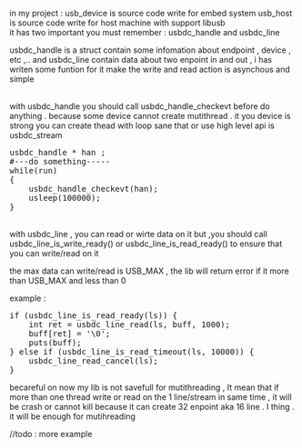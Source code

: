 </p>in my project : 
usb_device is source code write for embed system 
usb_host is source code write for host machine with support libusb
<br>
it has two important you must remember : usbdc_handle and usbdc_line

usbdc_handle is a struct contain some infomation about endpoint , device , etc ,..
and usbdc_line contain data about two enpoint in and out ,
i has writen some funtion for it make the write and read action is asynchous and simple 

<br>
with usbdc_handle you should call usbdc_handle_checkevt before do anything . because some device cannot create mutithread . it you device is strong you can create thead with loop sane that or use high level api is usbdc_stream
<pre>
usbdc_handle * han ;
#---do something-----
while(run)
{
	usbdc_handle_checkevt(han);
	usleep(100000);
}
</pre>
<br>
with usbdc_line , you can read or wirte data  on it but ,you should call usbdc_line_is_write_ready() or usbdc_line_is_read_ready()
to ensure that you can write/read on it

the max data can write/read is USB_MAX , the lib will return error if it more than USB_MAX and less than 0

example :
<pre>
if (usbdc_line_is_read_ready(ls)) {
	int ret = usbdc_line_read(ls, buff, 1000);
	buff[ret] = '\0';
	puts(buff);
} else if (usbdc_line_is_read_timeout(ls, 10000)) {
	usbdc_line_read_cancel(ls);
}
</pre>
becareful
on now my lib is not savefull for mutithreading , It mean that if more than one thread write or read on the 1 line/stream in same time , it will be crash or cannot kill
because it can create 32 enpoint aka 16 line . I thing . it will be enough for mutihreading

//todo : more example
